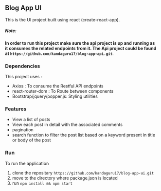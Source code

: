## Blog App UI

This is the UI project built using react (create-react-app).

##### _Note_:

**In order to run this project make sure the api project is up and running as it consumes the related endpoints from it.
The Api project could be found at `https://github.com/kandaguru17/blog-app-api.git`**.

### Dependencies

This project uses :

- Axios : To consume the Restful API endpoints
- react-router-dom : To Route between components
- Bootstrap/jquery/popper.js: Styling utilities

### Features

- View a list of posts
- View each post in detail with the associated comments
- pagination
- search function to filter the post list based on a keyword present in title or body of the post

### Run

To run the application

1. clone the repositary `https://github.com/kandaguru17/blog-app-ui.git`
2. move to the directory where package.json is located
3. run `npm install && npm start`
